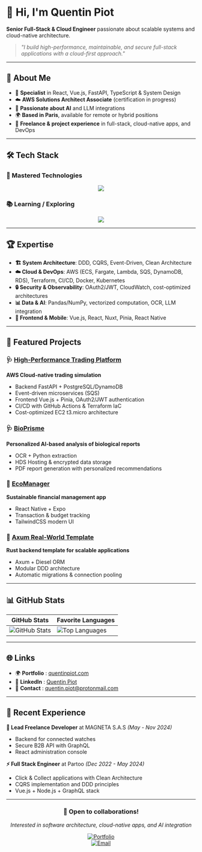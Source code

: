 # 👋 Hi, I'm Quentin Piot

**Senior Full-Stack & Cloud Engineer** passionate about scalable systems and cloud-native architecture.  

> *"I build high-performance, maintainable, and secure full-stack applications with a cloud-first approach."*

---

## 🚀 About Me

- 🎯 **Specialist** in React, Vue.js, FastAPI, TypeScript & System Design  
- ☁️ **AWS Solutions Architect Associate** (certification in progress)  
- 🤖 **Passionate about AI** and LLM integrations  
- 🌍 **Based in Paris**, available for remote or hybrid positions  
- 💼 **Freelance & project experience** in full-stack, cloud-native apps, and DevOps  

---

## 🛠️ Tech Stack

### 🥷 Mastered Technologies
<p align="center">
    <img src="https://skillicons.dev/icons?i=ts,js,react,vue,nextjs,nodejs,fastapi,graphql,nestjs,aws,docker,kubernetes,postgresql,mongodb,redis,rabbitmq,terraform,github,git&perline=8" />
</p>

### 📚 Learning / Exploring
<p align="center">
    <img src="https://skillicons.dev/icons?i=java,kotlin,spring,rust,gcp&perline=6" />
</p>

---

## 🏆 Expertise

- **🏗️ System Architecture**: DDD, CQRS, Event-Driven, Clean Architecture  
- **☁️ Cloud & DevOps**: AWS (ECS, Fargate, Lambda, SQS, DynamoDB, RDS), Terraform, CI/CD, Docker, Kubernetes  
- **🔒 Security & Observability**: OAuth2/JWT, CloudWatch, cost-optimized architectures  
- **📊 Data & AI**: Pandas/NumPy, vectorized computation, OCR, LLM integration  
- **📱 Frontend & Mobile**: Vue.js, React, Nuxt, Pinia, React Native  

---

## 🚀 Featured Projects

### 🩺 [High-Performance Trading Platform](https://github.com/Quentin-Piot/high-performance-trading-platform)  
**AWS Cloud-native trading simulation**  
- Backend FastAPI + PostgreSQL/DynamoDB  
- Event-driven microservices (SQS)  
- Frontend Vue.js + Pinia, OAuth2/JWT authentication  
- CI/CD with GitHub Actions & Terraform IaC  
- Cost-optimized EC2 t3.micro architecture  

### 🩺 [BioPrisme](https://bioprisme.com)  
**Personalized AI-based analysis of biological reports**  
- OCR + Python extraction  
- HDS Hosting & encrypted data storage  
- PDF report generation with personalized recommendations  

### 🌿 [EcoManager](https://github.com/Quentin-Piot/eco-manager)  
**Sustainable financial management app**  
- React Native + Expo  
- Transaction & budget tracking  
- TailwindCSS modern UI  

### 🦀 [Axum Real-World Template](https://github.com/Quentin-Piot/axum-diesel-real-world)  
**Rust backend template for scalable applications**  
- Axum + Diesel ORM  
- Modular DDD architecture  
- Automatic migrations & connection pooling  

---

## 📊 GitHub Stats

<div align="center">

| GitHub Stats | Favorite Languages |
|--------------|--------------------|
| ![GitHub Stats](https://github-readme-stats.vercel.app/api?username=quentin-piot&show_icons=true&theme=dark&count_private=true&hide_rank=true) | ![Top Languages](https://github-readme-stats.vercel.app/api/top-langs/?username=quentin-piot&show_icons=true&theme=dark&layout=compact&langs_count=6&exclude_repo=portfolio-nextjs&hide=html,css,scss) |

</div>

---

## 🌐 Links

- 🌍 **Portfolio** : [quentinpiot.com](https://quentinpiot.com)  
- 💼 **LinkedIn** : [Quentin Piot](https://linkedin.com/in/quentin-piot)  
- 📧 **Contact** : [quentin.piot@protonmail.com](mailto:quentin.piot@protonmail.com)  

---

## 💼 Recent Experience

**🚀 Lead Freelance Developer** at MAGNETA S.A.S *(May - Nov 2024)*  
- Backend for connected watches  
- Secure B2B API with GraphQL  
- React administration console  

**⚡ Full Stack Engineer** at Partoo *(Dec 2022 - May 2024)*  
- Click & Collect applications with Clean Architecture  
- CQRS implementation and DDD principles  
- Vue.js + Node.js + GraphQL stack  

---

<div align="center">

### 🤝 Open to collaborations!

*Interested in software architecture, cloud-native apps, and AI integration*

[![Portfolio](https://img.shields.io/badge/Portfolio-quentinpiot.com-blue?style=for-the-badge&logo=google-chrome)](https://quentinpiot.com)  
[![Email](https://img.shields.io/badge/Email-quentin.piot@protonmail.com-red?style=for-the-badge&logo=gmail)](mailto:quentin.piot@protonmail.com)

</div>
